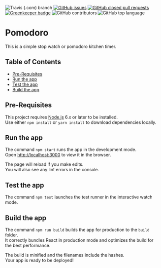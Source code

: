 ![Travis (.com) branch](https://travis-ci.com/Knochenmark/pomodoro.svg?branch=master)
[![GitHub issues](https://img.shields.io/github/issues/knochenmark/pomodoro.svg)](https://github.com/Knochenmark/pomodoro/issues)
[![GitHub closed pull requests](https://img.shields.io/github/issues-pr-closed/knochenmark/pomodoro.svg)](https://github.com/Knochenmark/pomodoro/pulls) [![Greenkeeper badge](https://badges.greenkeeper.io/Knochenmark/pomodoro.svg)](https://greenkeeper.io/)
![GitHub contributors](https://img.shields.io/github/contributors/knochenmark/pomodoro.svg)
![GitHub top language](https://img.shields.io/github/languages/top/knochenmark/pomodoro.svg)

# Pomodoro

This is a simple stop watch or pomodoro kitchen timer.

## Table of Contents

- [Pre-Requisites](#pre-requisites)
- [Run the app](#run-the-app)
- [Test the app](#test-the-app)
- [Build the app](#build-the-app)

## Pre-Requisites

This project requires [Node.js](https://nodejs.org) 6.x or later to be installed.<br>
Use either `npm install` or `yarn install` to download dependencies locally.

## Run the app

The command `npm start` runs the app in the development mode.<br>
Open [http://localhost:3000](http://localhost:3000) to view it in the browser.

The page will reload if you make edits.<br>
You will also see any lint errors in the console.

## Test the app

The command `npm test` launches the test runner in the interactive watch mode.<br>

## Build the app

The command `npm run build` builds the app for production to the `build` folder.<br>
It correctly bundles React in production mode and optimizes the build for the best performance.

The build is minified and the filenames include the hashes.<br>
Your app is ready to be deployed!
